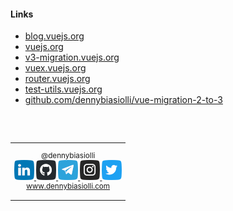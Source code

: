 #### Links

- [blog.vuejs.org](https://blog.vuejs.org/)
- [vuejs.org](https://vuejs.org/)
- [v3-migration.vuejs.org](https://v3-migration.vuejs.org/)
- [vuex.vuejs.org](https://vuex.vuejs.org/guide/migrating-to-4-0-from-3-x.html)
- [router.vuejs.org](https://router.vuejs.org/guide/migration/index.html)
- [test-utils.vuejs.org](https://test-utils.vuejs.org/migration/)
- [github.com/dennybiasiolli/vue-migration-2-to-3](https://github.com/dennybiasiolli/vue-migration-2-to-3)

<br>
<br>

<small>
<table>
<tr>
<td style="text-align:center;">

@dennybiasiolli<br>
<a href="https://www.linkedin.com/in/dennybiasiolli/" target="_blank">
    <img src="slides/images/linkedin.png" title="LinkedIn" />
</a>
<a href="https://github.com/dennybiasiolli" target="_blank">
    <img src="slides/images/github.png" title="GitHub" />
</a>
<a href="https://t.me/dennybiasiolli" target="_blank">
    <img src="slides/images/telegram.png" title="Telegram" />
</a>
<a href="https://www.instagram.com/dennybiasiolli/" target="_blank">
    <img src="slides/images/instagram.png" title="Instagram" />
</a>
<a href="https://twitter.com/DennyBiasiolli" target="_blank">
    <img src="slides/images/twitter.png" title="Twitter" />
</a>
<br>
<a href="https://www.dennybiasiolli.com" target="_blank">www.dennybiasiolli.com</a>

</td>
</tr>
</table>
</small>


<aside class="notes">
</aside>
